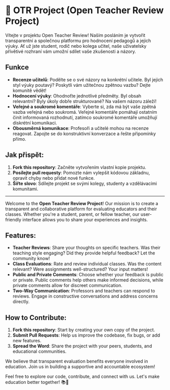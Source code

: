 # 🦦 OTR Project (Open Teacher Review Project)

Vítejte v projektu Open Teacher Review! Naším posláním je vytvořit transparentní a společnou platformu pro hodnocení pedagogů a jejich výuky. Ať už jste student, rodič nebo kolega učitel, naše uživatelsky přívětivé rozhraní vám umožní sdílet vaše zkušenosti a názory.

## Funkce
- **Recenze učitelů**: Podělte se o své názory na konkrétní učitele. Byl jejich styl výuky poutavý? Poskytli vám užitečnou zpětnou vazbu? Dejte komunitě vědět!
- **Hodnocení výuky**: Ohodnoťte jednotlivé předměty. Byl obsah relevantní? Byly úkoly dobře strukturované? Na vašem názoru záleží!
- **Veřejné a soukromé komentáře**: Vyberte si, zda má být vaše zpětná vazba veřejná nebo soukromá. Veřejné komentáře pomáhají ostatním činit informovaná rozhodnutí, zatímco soukromé komentáře umožňují diskrétní komunikaci.
- **Obousměrná komunikace**: Profesoři a učitelé mohou na recenze reagovat. Zapojte se do konstruktivní konverzace a řešte připomínky přímo.

## Jak přispět:
1. **Fork this repository**: Začněte vytvořením vlastní kopie projektu.
2. **Posílejte pull requesty**: Pomozte nám vylepšit kódovou základnu, opravit chyby nebo přidat nové funkce.
3. **Šiřte slovo**: Sdílejte projekt se svými kolegy, studenty a vzdělávacími komunitami.

---

Welcome to the **Open Teacher Review Project**! Our mission is to create a transparent and collaborative platform for evaluating educators and their classes. Whether you're a student, parent, or fellow teacher, our user-friendly interface allows you to share your experiences and insights.

## Features:
- **Teacher Reviews**: Share your thoughts on specific teachers. Was their teaching style engaging? Did they provide helpful feedback? Let the community know!
- **Class Evaluations**: Rate and review individual classes. Was the content relevant? Were assignments well-structured? Your input matters!
- **Public and Private Comments**: Choose whether your feedback is public or private. Public comments help others make informed decisions, while private comments allow for discreet communication.
- **Two-Way Communication**: Professors and teachers can respond to reviews. Engage in constructive conversations and address concerns directly.

## How to Contribute:
1. **Fork this repository**: Start by creating your own copy of the project.
2. **Submit Pull Requests**: Help us improve the codebase, fix bugs, or add new features.
3. **Spread the Word**: Share the project with your peers, students, and educational communities.

We believe that transparent evaluation benefits everyone involved in education. Join us in building a supportive and accountable ecosystem!

Feel free to explore our code, contribute, and connect with us. Let's make education better together! 📚🌟
